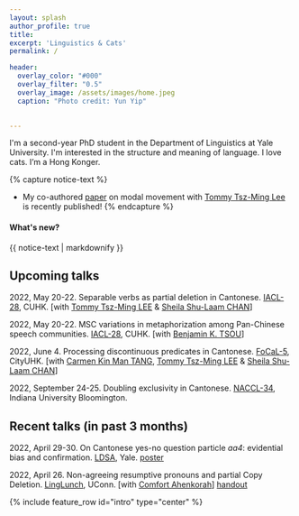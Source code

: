 ```yaml
---
layout: splash
author_profile: true
title:
excerpt: 'Linguistics & Cats'
permalink: /

header:
  overlay_color: "#000"
  overlay_filter: "0.5"
  overlay_image: /assets/images/home.jpeg
  caption: "Photo credit: Yun Yip"

  
---
```


I'm a second-year PhD student in the Department of Linguistics at Yale University. I'm interested in the structure and meaning of language. I love cats. I’m a Hong Konger.


{% capture notice-text %}
* My co-authored [paper](https://www.jbe-platform.com/content/books/9789027258175-la.272.06yip) on modal movement with [Tommy Tsz-Ming Lee](https://tszminglee.github.io/) is recently published!
{% endcapture %}

<div class="notice--info">
  <h4 class="no_toc">What's new?</h4>
  {{ notice-text | markdownify }}
</div>


## Upcoming talks

2022, May 20-22. Separable verbs as partial deletion in Cantonese. [IACL-28](http://ling.cuhk.edu.hk/iacl28/), CUHK. [with [Tommy Tsz-Ming LEE](https://tszminglee.github.io/) & [Sheila Shu-Laam CHAN](https://sheilaslchan.github.io/)]

2022, May 20-22. MSC variations in metaphorization among Pan-Chinese speech communities. [IACL-28](http://ling.cuhk.edu.hk/iacl28/), CUHK. [with [Benjamin K. TSOU](https://lt.cityu.edu.hk/People/Peop_peopleProfile.asp?peop_rkcl=1&peop_StfID=134)]

2022, June 4. Processing discontinuous predicates in Cantonese. [FoCaL-5](https://focalhongkong.wordpress.com/), CityUHK. [with [Carmen Kin Man TANG](https://carmentang.net/), [Tommy Tsz-Ming LEE](https://tszminglee.github.io/) & [Sheila Shu-Laam CHAN](https://sheilaslchan.github.io/)]

2022, September 24-25. Doubling exclusivity in Cantonese. [NACCL-34](https://sites.google.com/view/naccl-34/), Indiana University Bloomington. 

## Recent talks (in past 3 months)

2022, April 29-30. On Cantonese yes-no question particle *aa4*: evidential bias and confirmation. [LDSA](https://campuspress.yale.edu/ldsa/program/), Yale. [poster](https://cpb-us-w2.wpmucdn.com/campuspress.yale.edu/dist/d/3964/files/2022/04/KFY_LDSA_poster_aa4.pdf)

2022, April 26. Non-agreeing resumptive pronouns and partial Copy Deletion. [LingLunch](https://linguistics.uconn.edu/events/lunch/), UConn. [with [Comfort Ahenkorah](https://ling.yale.edu/people/comfort-ahenkorah)] [handout](https://kafai-yip.github.io/assets/docs/UConn_resumption_handout_20220426.pdf)


{% include feature_row id="intro" type="center" %}
